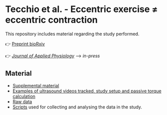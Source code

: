 # Tecchio et al. - Eccentric exercise ≠ eccentric contraction 

This repository includes material regarding the study performed.

👉 [Preprint bioRxiv](https://www.biorxiv.org/content/10.1101/2023.11.23.568422v1)

👉 *[Journal of Applied Physiology](https://journals.physiology.org/doi/abs/10.1152/japplphysiol.00845.2023)* --> *in-press*

## Material

- [Supplemental material](https://github.com/PaulT95/Tecchio_et_al_2023/tree/main/Supplemental_Material)
- [Examples of ultrasound videos tracked, study setup and passive torque calculation](https://github.com/PaulT95/Tecchio_et_al_2023/tree/main/Extra_material)
- [Raw data](https://github.com/PaulT95/Tecchio_et_al_2023/tree/main/Raw_Data)
- [Scripts](https://github.com/PaulT95/Tecchio_et_al_2023/tree/main/Script) used for collecting and analysing the data in the study.
